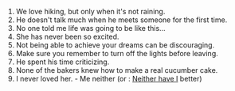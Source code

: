 1. We love hiking, but only when it's not raining.
2. He doesn't talk much when he meets someone for the first time.
3. No one told me life was going to be like this…
4. She has never been so excited. 
5. Not being able to achieve your dreams can be discouraging. 
6. Make sure you remember to turn off the lights before leaving. 
7. He spent his time criticizing. 
8. None of the bakers knew how to make a real cucumber cake.
9. I never loved her. - Me neither (or : <u>Neither have I</u> better)

	
